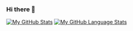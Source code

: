 ### Hi there 👋


[![My GitHub Stats](https://github-readme-stats.vercel.app/api/?username=qiud1&count_private=true&theme=tokyonight&showicons=true)]()
[![My GitHub Language Stats](https://github-readme-stats.vercel.app/api/top-langs/?username=qiud1&langs_count=5&theme=tokyonight)]()


<!--
**qiud1/qiud1** is a ✨ _special_ ✨ repository because its `README.md` (this file) appears on your GitHub profile.

Here are some ideas to get you started:

- 🔭 I’m currently working on ...
- 🌱 I’m currently learning ...
- 👯 I’m looking to collaborate on ...
- 🤔 I’m looking for help with ...
- 💬 Ask me about ...
- 📫 How to reach me: ...
- 😄 Pronouns: ...
- ⚡ Fun fact: ...
-->
